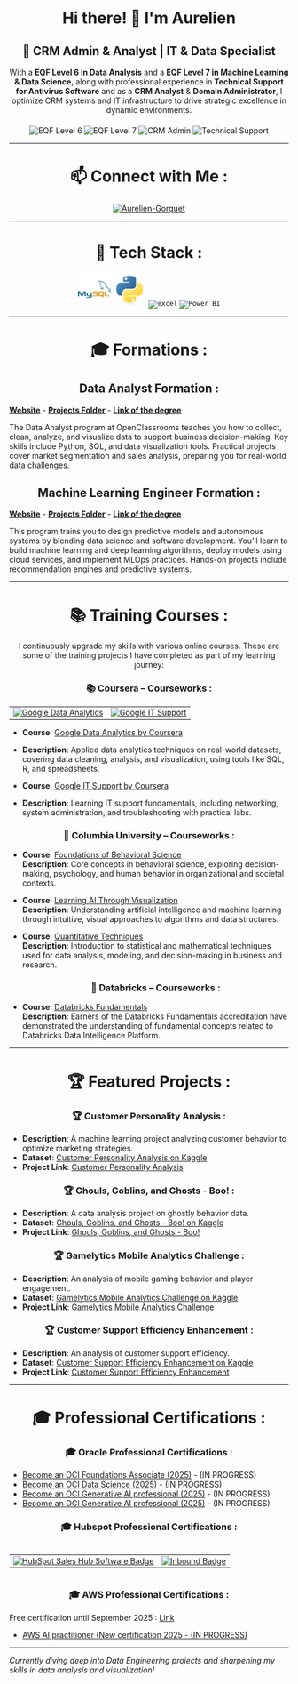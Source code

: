 <!-- (Note: GitHub README ne permet pas l'insertion de meta tags, mais nous pouvons optimiser le contenu textuel et les attributs alt pour le SEO.) -->

<h1 align="center">Hi there! 👋 I'm Aurelien</h1>

<div align="center">
  <h2>🚀 CRM Admin & Analyst | IT & Data Specialist</h2>
  <p>
    With a <strong>EQF Level 6 in Data Analysis</strong> and a <strong>EQF Level 7 in Machine Learning & Data Science</strong>, along with professional experience in <strong>Technical Support for Antivirus Software</strong> and as a <strong>CRM Analyst</strong> & <strong>Domain Administrator</strong>, I optimize CRM systems and IT infrastructure to drive strategic excellence in dynamic environments.
  </p>
</div>

<div align="center" style="margin-top: 20px;">
  <img src="https://img.shields.io/badge/EQF%20Data%20Analysis-Level%206-blue" alt="EQF Level 6">
  <img src="https://img.shields.io/badge/EQF%20Machine%20Learning-Level%207-green" alt="EQF Level 7">
  <img src="https://img.shields.io/badge/CRM_Analyst-%F0%9F%92%BB-orange" alt="CRM Admin">
  <img src="https://img.shields.io/badge/Technical support-%F0%9F%92%BB-yellow" alt="Technical Support">
</div>


---

<h1 align="center">📫 Connect with Me : </h1>

<p align="center">
<a href="https://www.linkedin.com/in/aurélien-gorguet/" target="blank"><img align="center" src="https://raw.githubusercontent.com/rahuldkjain/github-profile-readme-generator/master/src/images/icons/Social/linked-in-alt.svg" alt="Aurelien-Gorguet" height="30" width="40" /></a>

---

<h1 align="center">🔧 Tech Stack : </h1>

<p align="center">
<code><img height="60" alt="mysql" src="https://raw.githubusercontent.com/devicons/devicon/master/icons/mysql/mysql-original-wordmark.svg"></code>
<code><img height="60" alt="python" src="https://raw.githubusercontent.com/devicons/devicon/master/icons/python/python-original.svg"></code>
<code><img height="60" alt="excel" src="https://upload.wikimedia.org/wikipedia/commons/3/34/Microsoft_Office_Excel_%282019–present%29.svg"></code>
<code><img height="60" alt="Power BI" src="https://logos-world.net/wp-content/uploads/2022/02/Power-BI-Logo.png"></code>
</p>

---

<h1 align="center">🎓 Formations : </h1>

<h2 align="center"> Data Analyst Formation :</h2>


[**Website**](https://openclassrooms.com/fr/paths/324-data-analyst) - [**Projects Folder**](https://github.com/AurelienGgt/Data-Analyst-Formation)  - [**Link of the degree**](https://www.linkedin.com/in/aurélien-gorguet/overlay/education/714039642/multiple-media-viewer?profileId=ACoAADUe15oBgxCNk2J6PSV4APhhQPAlUF-BnPU&treasuryMediaId=1635495790653&type=DOCUMENT&locale=en_US&lipi=urn%3Ali%3Apage%3Ad_flagship3_profile_view_base_media_list%3BHZi9ux7gT6aufPqLUqQShA%3D%3D) 


The Data Analyst program at OpenClassrooms teaches you how to collect, clean, analyze, and visualize data to support business decision-making. Key skills include Python, SQL, and data visualization tools. Practical projects cover market segmentation and sales analysis, preparing you for real-world data challenges.

<h2 align="center"> Machine Learning Engineer Formation :</h2>

[**Website**](https://openclassrooms.com/fr/paths/148-ingenieur-machine-learning) - [**Projects Folder**](https://github.com/AurelienGgt/Machine-Learning-Engineer-formation) - [**Link of the degree**](https://www.linkedin.com/in/aurélien-gorguet/overlay/education/787295248/multiple-media-viewer?profileId=ACoAADUe15oBgxCNk2J6PSV4APhhQPAlUF-BnPU&treasuryMediaId=1635543986567&type=DOCUMENT&locale=en_US&lipi=urn%3Ali%3Apage%3Ad_flagship3_profile_view_base%3BlFGY6%2BbtTLq%2F3aJZFUQN2Q%3D%3D) 

This program trains you to design predictive models and autonomous systems by blending data science and software development. You’ll learn to build machine learning and deep learning algorithms, deploy models using cloud services, and implement MLOps practices. Hands-on projects include recommendation engines and predictive systems.

---

<h1 align="center">📚 Training Courses : </h1>

<p align="center">
I continuously upgrade my skills with various online courses. These are some of the training projects I have completed as part of my learning journey:
</p>

<h3 align="center">📚  Coursera – Courseworks :</h3>
 
<table>
  <tr>
    <td align="center">
      <a href="https://www.credly.com/badges/b1b94bbb-55bc-4df5-a372-960fb529a17e/public_url" target="_blank" rel="noreferrer">
        <img src="https://images.credly.com/size/340x340/images/d41de2b7-cbc2-47ec-bcf1-ebecbe83872f/GCC_badge_DA_1000x1000.png" alt="Google Data Analytics" width="120" height= auto/>
      </a>
    </td>
    <td align="center">
      <a href="https://www.credly.com/badges/de4ae72e-2fcd-48c5-9966-ad31974058ef/public_url" target="_blank" rel="noreferrer">
        <img src="https://images.credly.com/size/110x110/images/fb97a12f-c0f1-4f37-9b7d-4a830199fe84/GCC_badge_IT_Support_1000x1000.png" alt="Google IT Support" width="120" height= auto/>
      </a>
    </td>
  </tr>
</table>

- **Course**: [Google Data Analytics by Coursera](https://www.coursera.org/professional-certificates/google-data-analytics)
- **Description**: Applied data analytics techniques on real-world datasets, covering data cleaning, analysis, and visualization, using tools like SQL, R, and spreadsheets.

- **Course**: [Google IT Support by Coursera](https://www.coursera.org/professional-certificates/google-it-support)
- **Description**: Learning IT support fundamentals, including networking, system administration, and troubleshooting with practical labs.




<h3 align="center">📘 Columbia University – Courseworks :</h3>

- **Course**: [Foundations of Behavioral Science](https://courseworks2.columbia.edu/courses/209763)  
  **Description**: Core concepts in behavioral science, exploring decision-making, psychology, and human behavior in organizational and societal contexts.

- **Course**: [Learning AI Through Visualization](https://courseworks2.columbia.edu/courses/199597)  
  **Description**: Understanding artificial intelligence and machine learning through intuitive, visual approaches to algorithms and data structures.

- **Course**: [Quantitative Techniques](https://courseworks2.columbia.edu/courses/177103)  
  **Description**: Introduction to statistical and mathematical techniques used for data analysis, modeling, and decision-making in business and research.

  <h3 align="center">📘 Databricks – Courseworks :</h3>

- **Course**: [Databricks Fundamentals](https://credentials.databricks.com/group/547441)  
  **Description**: Earners of the Databricks Fundamentals accreditation have demonstrated the understanding of fundamental concepts related to Databricks Data Intelligence Platform.
---

<h1 align="center">🏆 Featured Projects : </h1>

<h3 align="center"> 🏆 Customer Personality Analysis :</h3>

- **Description**: A machine learning project analyzing customer behavior to optimize marketing strategies.
- **Dataset**: [Customer Personality Analysis on Kaggle](https://www.kaggle.com/datasets/imakash3011/customer-personality-analysis/code?datasetId=1546318&sortBy=voteCount)
- **Project Link**: [Customer Personality Analysis](https://github.com/AurelienGgt/Customer-Personality-Analysis)

<h3 align="center"> 🏆 Ghouls, Goblins, and Ghosts - Boo! :</h3>

- **Description**: A data analysis project on ghostly behavior data.
- **Dataset**: [Ghouls, Goblins, and Ghosts - Boo! on Kaggle](https://www.kaggle.com/datasets/imakash3011/customer-personality-analysis/code?datasetId=1546318&sortBy=voteCount)
- **Project Link**: [Ghouls, Goblins, and Ghosts - Boo!](https://github.com/AurelienGgt/ghouls-goblins-and-ghosts-boo)

<h3 align="center"> 🏆 Gamelytics Mobile Analytics Challenge :</h3>

- **Description**: An analysis of mobile gaming behavior and player engagement.
- **Dataset**: [Gamelytics Mobile Analytics Challenge on Kaggle](https://www.kaggle.com/datasets/debs2x/gamelytics-mobile-analytics-challenge/code)
- **Project Link**: [Gamelytics Mobile Analytics Challenge](https://github.com/AurelienGgt/Gamelytics_Mobile_Analytics_Challenge)

<h3 align="center"> 🏆 Customer Support Efficiency Enhancement :</h3>

- **Description**: An analysis of customer support efficiency.
- **Dataset**: [Customer Support Efficiency Enhancement on Kaggle](https://www.kaggle.com/datasets/suvroo/customer-support-enhancing-efficiency)
- **Project Link**: [Customer Support Efficiency Enhancement](https://github.com/AurelienGgt/Customer-Support-Enhancing-Efficiency)

---

<h1 align="center">🎓 Professional Certifications :</h1>

<h3 align="center">🎓 Oracle Professional Certifications :</h3>

- [Become an OCI Foundations Associate (2025)](https://mylearn.oracle.com/ou/learning-path/become-an-oci-foundations-associate-2025/148056) - (IN PROGRESS)
- [Become an OCI Data Science (2025)](https://mylearn.oracle.com/ou/learning-path/become-an-oci-data-science-professional-2025/148474) - (IN PROGRESS)
- [Become an OCI Generative AI professional (2025)](https://mylearn.oracle.com/ou/learning-path/become-an-oci-generative-ai-professional-2025/147863) - (IN PROGRESS)
- [Become an OCI Generative AI professional (2025)](https://mylearn.oracle.com/ou/learning-path/become-an-oracle-ai-vector-search-professional/144854) - (IN PROGRESS)

<h3 align="center">🎓 Hubspot Professional Certifications :</h3>

<div style="display: flex; justify-content: center; margin-top: 20px;">
  <table>
    <tr>
      <td align="center">
        <a href="https://app.hubspot.com/academy/achievements/3rn6f24p/en/1/aurelien-gorguet/hubspot-sales-hub-software" target="_blank" rel="noreferrer">
          <img src="https://hubspot-credentials-na1.s3.amazonaws.com/prod/badges/user/685ce1a6b2bb4cedb25a9ca3c5e5c8c7.png" alt="HubSpot Sales Hub Software Badge" width="160" />
        </a>
      </td>
      <td align="center">
        <a href="https://app.hubspot.com/academy/achievements/bwjwdkt3/en/1/aurelien-gorguet/inbound" target="_blank" rel="noreferrer">
          <img src="https://hubspot-credentials-na1.s3.amazonaws.com/prod/badges/user/4e0f51bfc5f74c23bb33e3e1c0a9825a.png" alt="Inbound Badge" width="160" />
        </a>
      </td>
    </tr>
  </table>
</div>




<h3 align="center">🎓 AWS Professional Certifications :</h3>

Free certification until September 2025 : [Link](https://www.awseducate.com/)

- [AWS AI practitioner (New certification 2025 - (IN PROGRESS)](https://aws.amazon.com/certification/certified-ai-practitioner/)
---

*Currently diving deep into Data Engineering projects and sharpening my skills in data analysis and visualization!*
